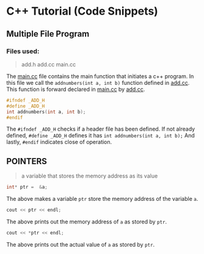 # C++ Tutorial (Code Snippets)

## Multiple File Program

### Files used:
>add.h
>add.cc
>main.cc

The [main.cc](main.cc) file contains the main function that initiates a c++ program.
In this file we call the `addnumbers(int a, int b)` function defined in [add.cc](add.cc).
This function is forward declared in [main.cc](main.cc) by [add.cc](add.cc).

```H
#ifndef _ADD_H
#define _ADD_H
int addnumbers(int a, int b);
#endif
```

The `#ifndef _ADD_H` checks if a header file has been defined.
If not already defined, `#define _ADD_H` defines it has `int addnumbers(int a, int b);`
And lastly, `#endif` indicates close of operation.

## POINTERS

>a variable that stores the memory address as its value

```C++
int* ptr =  &a;
```
The above makes a variable `ptr` store the memory address of the variable `a`.

```C++
cout << ptr << endl;
```

The above prints out the memory address of `a` as stored by `ptr`.

```C++
cout << *ptr << endl;
```

The above prints out the actual value of `a` as stored by `ptr`.